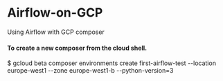 # Airflow-on-GCP
Using Airflow with GCP composer

#### To create a new composer from the cloud shell.
$ gcloud beta composer environments create first-airflow-test --location europe-west1 --zone europe-west1-b --python-version=3
